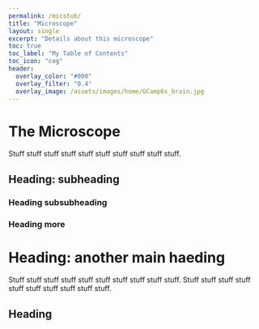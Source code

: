 ```yaml
---
permalink: /micstub/
title: "Microscope"
layout: single
excerpt: "Details about this microscope"
toc: true
toc_label: "My Table of Contents"
toc_icon: "cog"
header:
  overlay_color: "#000"
  overlay_filter: "0.4"
  overlay_image: /assets/images/home/GCamp6s_brain.jpg
---
```




# The Microscope
Stuff stuff stuff stuff stuff stuff stuff stuff stuff stuff.

## Heading: subheading
### Heading subsubheading
### Heading more

# Heading: another main haeding
Stuff stuff stuff stuff stuff stuff stuff stuff stuff stuff.
Stuff stuff stuff stuff stuff stuff stuff stuff stuff stuff.
## Heading

